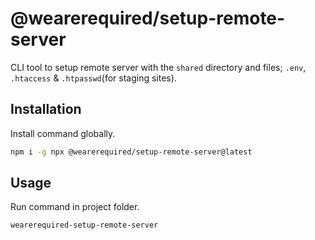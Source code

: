 # @wearerequired/setup-remote-server

CLI tool to setup remote server with the `shared` directory and files; `.env`, `.htaccess` & `.htpasswd`(for staging sites).

## Installation
Install command globally.
```bash
npm i -g npx @wearerequired/setup-remote-server@latest
```

## Usage
Run command in project folder.
```bash
wearerequired-setup-remote-server
```
